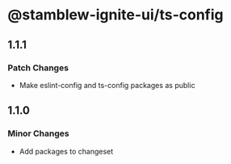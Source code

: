 # @stamblew-ignite-ui/ts-config

## 1.1.1

### Patch Changes

- Make eslint-config and ts-config packages as public

## 1.1.0

### Minor Changes

- Add packages to changeset
